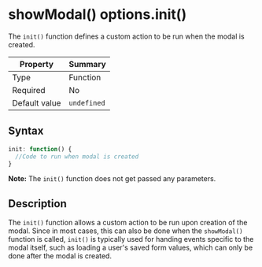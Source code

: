 # showModal() options.init()
The `init()` function defines a custom action to be run when the modal is created.

| Property | Summary |
| --- | --- |
| Type | Function |
| Required | No |
| Default value | `undefined` |

## Syntax
```javascript
init: function() {
  //Code to run when modal is created
}
```

**Note:** The `init()` function does not get passed any parameters.

## Description
The `init()` function allows a custom action to be run upon creation of the modal. Since in most cases, this can also be done when the `showModal()` function is called, `init()` is typically used for handing events specific to the modal itself, such as loading a user's saved form values, which can only be done after the modal is created.
